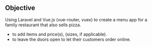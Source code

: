 ## Objective

Using Laravel and Vue.js (vue-router, vuex) to create a menu app for a family restaurant
that also sells pizza. 

- to add items and price(s), (sizes, if applicable).
- to leave the doors open to let their customers order online.